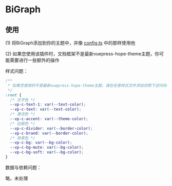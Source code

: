 # BiGraph

## 使用

(1) 将BiGraph添加到你的主题中，并像 [config.ts](https://github.com/erduotong/erduotong.github.io/blob/main/src/.vuepress/config.ts) 中的那样使用他

(2) 如果您使用该插件时，文档框架不是最新vuepress-hope-theme主题，你可能需要进行一些额外的操作

样式问题：

```css
/**
 * 如果您使用的不是最新vuepress-hope-theme主题，请在任意样式文件添加仿照下述代码补全css变量
 */
:root {
  /* 文字色 */
  --vp-c-text-1: var(--text-color);
  --vp-c-text: var(--text-color);
  /* 激活色 */
  --vp-c-accent: var(--theme-color);
  /* 边框色 */
  --vp-c-divider: var(--border-color);
  --vp-c-brand: var(--border-color);
  /* 背景色 */
  --vp-c-bg: var(--bg-color);
  --vp-c-bg-mute: var(--bg-color);
  --vp-c-bg-soft: var(--bg-color);
}
```

数据与依赖问题：

略，未处理
